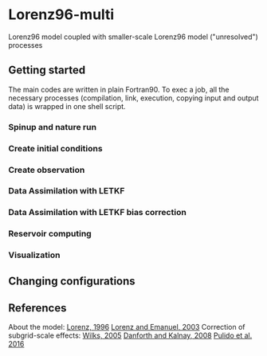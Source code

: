 # Lorenz96-multi

Lorenz96 model coupled with smaller-scale Lorenz96 model
("unresolved") processes 

## Getting started
The main codes are written in plain Fortran90.
To exec a job, all the necessary processes (compilation, link, execution, copying input and output data) is wrapped in one shell script.  
### Spinup and nature run
### Create initial conditions
### Create observation
### Data Assimilation with LETKF
### Data Assimilation with LETKF bias correction
### Reservoir computing
### Visualization

## Changing configurations

## References
About the model:
[Lorenz, 1996](http://eaps4.mit.edu/research/Lorenz/Predicability_a_Problem_2006.pdf)
[Lorenz and Emanuel, 2003](https://journals.ametsoc.org/doi/full/10.1175/1520-0469%281998%29055%3C0399%3AOSFSWO%3E2.0.CO%3B2)
Correction of subgrid-scale effects:
[Wilks, 2005](https://doi.org/10.1256/qj.04.03)
[Danforth and Kalnay, 2008](https://journals.ametsoc.org/doi/full/10.1175/2007JAS2419.1)
[Pulido et al. 2016](https://rmets.onlinelibrary.wiley.com/doi/abs/10.1002/qj.2879)
